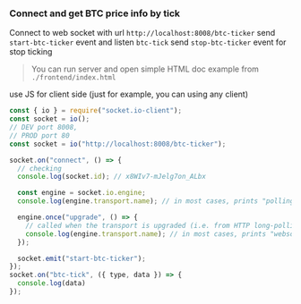 ### Connect and get BTC price info by tick

Connect to web socket with url `http://localhost:8008/btc-ticker`
send `start-btc-ticker` event and listen `btc-tick`
send `stop-btc-ticker` event for stop ticking

> You can run server and open simple HTML doc example from `./frontend/index.html`

use JS for client side (just for example, you can using any client)

```js
const { io } = require("socket.io-client");
const socket = io();
// DEV port 8008, 
// PROD port 80
const socket = io("http://localhost:8008/btc-ticker");

socket.on("connect", () => {
  // checking
  console.log(socket.id); // x8WIv7-mJelg7on_ALbx

  const engine = socket.io.engine;
  console.log(engine.transport.name); // in most cases, prints "polling"

  engine.once("upgrade", () => {
    // called when the transport is upgraded (i.e. from HTTP long-polling to WebSocket)
    console.log(engine.transport.name); // in most cases, prints "websocket"
  });

  socket.emit("start-btc-ticker");
});
socket.on("btc-tick", ({ type, data }) => {
  console.log(data)
});
```


